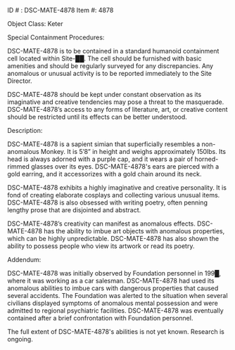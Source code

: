 ID # : DSC-MATE-4878
Item #: 4878

Object Class: Keter

Special Containment Procedures:

DSC-MATE-4878 is to be contained in a standard humanoid containment cell located within Site-██. The cell should be furnished with basic amenities and should be regularly surveyed for any discrepancies. Any anomalous or unusual activity is to be reported immediately to the Site Director.

DSC-MATE-4878 should be kept under constant observation as its imaginative and creative tendencies may pose a threat to the masquerade. DSC-MATE-4878’s access to any forms of literature, art, or creative content should be restricted until its effects can be better understood.

Description:

DSC-MATE-4878 is a sapient simian that superficially resembles a non-anomalous Monkey. It is 5’8” in height and weighs approximately 150lbs. Its head is always adorned with a purple cap, and it wears a pair of horned-rimmed glasses over its eyes. DSC-MATE-4878's ears are pierced with a gold earring, and it accessorizes with a gold chain around its neck.

DSC-MATE-4878 exhibits a highly imaginative and creative personality. It is fond of creating elaborate cosplays and collecting various unusual items. DSC-MATE-4878 is also obsessed with writing poetry, often penning lengthy prose that are disjointed and abstract.

DSC-MATE-4878’s creativity can manifest as anomalous effects. DSC-MATE-4878 has the ability to imbue art objects with anomalous properties, which can be highly unpredictable. DSC-MATE-4878 has also shown the ability to possess people who view its artwork or read its poetry.

Addendum:

DSC-MATE-4878 was initially observed by Foundation personnel in 199█, where it was working as a car salesman. DSC-MATE-4878 had used its anomalous abilities to imbue cars with dangerous properties that caused several accidents. The Foundation was alerted to the situation when several civilians displayed symptoms of anomalous mental possession and were admitted to regional psychiatric facilities. DSC-MATE-4878 was eventually contained after a brief confrontation with Foundation personnel.

The full extent of DSC-MATE-4878's abilities is not yet known. Research is ongoing.